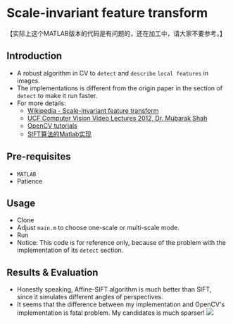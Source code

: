 Scale-invariant feature transform
======
【实际上这个MATLAB版本的代码是有问题的，还在加工中，请大家不要参考。】

Introduction
--------
* A robust algorithm in CV to `detect` and `describe` `local features` in images.
* The implementations is different from the origin paper in the section of `detect` to make it run faster.
* For more details:
    * [Wikipedia - Scale-invariant feature transform](https://en.wikipedia.org/wiki/Scale-invariant_feature_transform)
    * [UCF Computer Vision Video Lectures 2012, Dr. Mubarak Shah](https://www.youtube.com/watch?v=NPcMS49V5hg)
    * [OpenCV tutorials](https://opencv-python-tutroals.readthedocs.io/en/latest/py_tutorials/py_feature2d/py_sift_intro/py_sift_intro.html)
    * [SIFT算法的Matlab实现](https://www.sun11.me/blog/2016/sift-implementation-in-matlab/) 

Pre-requisites
----------
* `MATLAB`
* Patience

Usage
----------
* Clone
* Adjust `main.m` to choose one-scale or multi-scale mode.
* Run
* Notice: This code is for reference only, because of the problem with the implementation of its `detect` section.

Results & Evaluation
-----------
* Honestly speaking, Affine-SIFT algorithm is much better than SIFT, since it simulates different angles of perspectives.
* It seems that the difference between my implementation and OpenCV's implementation is fatal problem. My candidates is much sparser!
![](https://github.com/YW-Ma/SIFT_Scale_Invariant_Feature_Transform/blob/master/multi.jpg)
